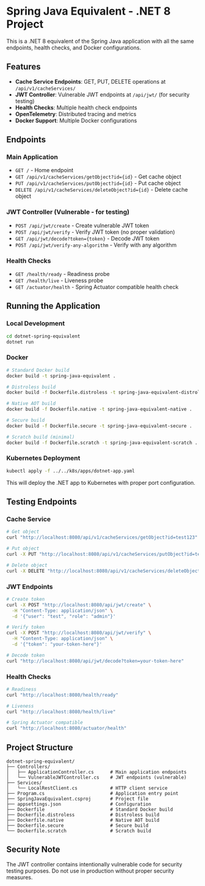 # Spring Java Equivalent - .NET 8 Project

This is a .NET 8 equivalent of the Spring Java application with all the same endpoints, health checks, and Docker configurations.

## Features

- **Cache Service Endpoints**: GET, PUT, DELETE operations at `/api/v1/cacheServices/`
- **JWT Controller**: Vulnerable JWT endpoints at `/api/jwt/` (for security testing)
- **Health Checks**: Multiple health check endpoints
- **OpenTelemetry**: Distributed tracing and metrics
- **Docker Support**: Multiple Docker configurations

## Endpoints

### Main Application
- `GET /` - Home endpoint
- `GET /api/v1/cacheServices/getObject?id={id}` - Get cache object
- `PUT /api/v1/cacheServices/putObject?id={id}` - Put cache object
- `DELETE /api/v1/cacheServices/deleteObject?id={id}` - Delete cache object

### JWT Controller (Vulnerable - for testing)
- `POST /api/jwt/create` - Create vulnerable JWT token
- `POST /api/jwt/verify` - Verify JWT token (no proper validation)
- `GET /api/jwt/decode?token={token}` - Decode JWT token
- `POST /api/jwt/verify-any-algorithm` - Verify with any algorithm

### Health Checks
- `GET /health/ready` - Readiness probe
- `GET /health/live` - Liveness probe
- `GET /actuator/health` - Spring Actuator compatible health check

## Running the Application

### Local Development
```bash
cd dotnet-spring-equivalent
dotnet run
```

### Docker
```bash
# Standard Docker build
docker build -t spring-java-equivalent .

# Distroless build
docker build -f Dockerfile.distroless -t spring-java-equivalent-distroless .

# Native AOT build
docker build -f Dockerfile.native -t spring-java-equivalent-native .

# Secure build
docker build -f Dockerfile.secure -t spring-java-equivalent-secure .

# Scratch build (minimal)
docker build -f Dockerfile.scratch -t spring-java-equivalent-scratch .
```

### Kubernetes Deployment
```bash
kubectl apply -f ../../k8s/apps/dotnet-app.yaml
```

This will deploy the .NET app to Kubernetes with proper port configuration.

## Testing Endpoints

### Cache Service
```bash
# Get object
curl "http://localhost:8080/api/v1/cacheServices/getObject?id=test123"

# Put object
curl -X PUT "http://localhost:8080/api/v1/cacheServices/putObject?id=test123"

# Delete object
curl -X DELETE "http://localhost:8080/api/v1/cacheServices/deleteObject?id=test123"
```

### JWT Endpoints
```bash
# Create token
curl -X POST "http://localhost:8080/api/jwt/create" \
  -H "Content-Type: application/json" \
  -d '{"user": "test", "role": "admin"}'

# Verify token
curl -X POST "http://localhost:8080/api/jwt/verify" \
  -H "Content-Type: application/json" \
  -d '{"token": "your-token-here"}'

# Decode token
curl "http://localhost:8080/api/jwt/decode?token=your-token-here"
```

### Health Checks
```bash
# Readiness
curl "http://localhost:8080/health/ready"

# Liveness
curl "http://localhost:8080/health/live"

# Spring Actuator compatible
curl "http://localhost:8080/actuator/health"
```

## Project Structure

```
dotnet-spring-equivalent/
├── Controllers/
│   ├── ApplicationController.cs      # Main application endpoints
│   └── VulnerableJWTController.cs    # JWT endpoints (vulnerable)
├── Services/
│   └── LocalRestClient.cs            # HTTP client service
├── Program.cs                        # Application entry point
├── SpringJavaEquivalent.csproj       # Project file
├── appsettings.json                  # Configuration
├── Dockerfile                        # Standard Docker build
├── Dockerfile.distroless             # Distroless build
├── Dockerfile.native                 # Native AOT build
├── Dockerfile.secure                 # Secure build
└── Dockerfile.scratch                # Scratch build
```

## Security Note

The JWT controller contains intentionally vulnerable code for security testing purposes. Do not use in production without proper security measures.
